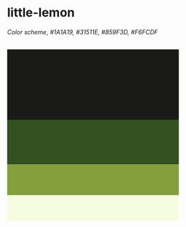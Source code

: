 # little-lemon

###### Color scheme, #1A1A19, #31511E, #859F3D, #F6FCDF
![Color Scheme Used in the project](/assets/Color_Palette.png "Color Scheme Used in the project.")